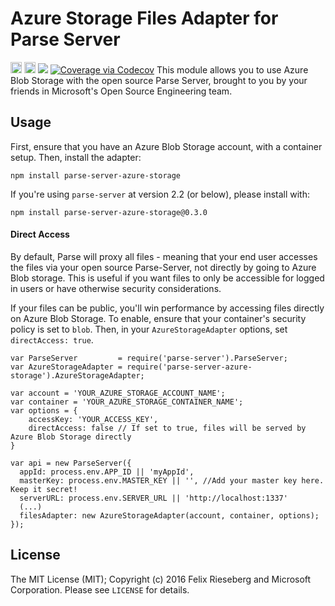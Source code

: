# Azure Storage Files Adapter for Parse Server
<a href="https://www.npmjs.com/package/parse-server-azure-storage"><img src="https://badge.fury.io/js/parse-server-azure-storage.svg" alt="npm version" height="18"></a> <a href="https://david-dm.org/felixrieseberg/parse-server-azure-storage"><img src="https://david-dm.org/felixrieseberg/parse-server-azure-storage.svg" alt="dependencies" height="18px"></a> <a href="https://travis-ci.org/felixrieseberg/parse-server-azure-storage"><img src="https://travis-ci.org/felixrieseberg/parse-server-azure-storage.svg?branch=master"></a> <a href="https://codecov.io/github/felixrieseberg/parse-server-azure-storage?branch=master"><img src="https://codecov.io/github/felixrieseberg/parse-server-azure-storage/coverage.svg?branch=master" alt="Coverage via Codecov" /></a>
This module allows you to use Azure Blob Storage with the open source Parse Server, brought to you by your friends in Microsoft's Open Source Engineering team.

## Usage
First, ensure that you have an Azure Blob Storage account, with a container setup. Then, install the adapter:

```
npm install parse-server-azure-storage
```

If you're using `parse-server` at version 2.2 (or below), please install with:

```
npm install parse-server-azure-storage@0.3.0
```

#### Direct Access
By default, Parse will proxy all files - meaning that your end user accesses the files via your open source Parse-Server, not directly by going to Azure Blob storage. This is useful if you want files to only be accessible for logged in users or have otherwise security considerations.

If your files can be public, you'll win performance by accessing files directly on Azure Blob Storage. To enable, ensure that your container's security policy is set to `blob`. Then, in your `AzureStorageAdapter` options, set `directAccess: true`.

```
var ParseServer         = require('parse-server').ParseServer;
var AzureStorageAdapter = require('parse-server-azure-storage').AzureStorageAdapter;

var account = 'YOUR_AZURE_STORAGE_ACCOUNT_NAME';
var container = 'YOUR_AZURE_STORAGE_CONTAINER_NAME';
var options = {
    accessKey: 'YOUR_ACCESS_KEY',
    directAccess: false // If set to true, files will be served by Azure Blob Storage directly
}

var api = new ParseServer({
  appId: process.env.APP_ID || 'myAppId',
  masterKey: process.env.MASTER_KEY || '', //Add your master key here. Keep it secret!
  serverURL: process.env.SERVER_URL || 'http://localhost:1337'
  (...)
  filesAdapter: new AzureStorageAdapter(account, container, options);
});
```

## License
The MIT License (MIT); Copyright (c) 2016 Felix Rieseberg and Microsoft Corporation. Please see `LICENSE` for details.
